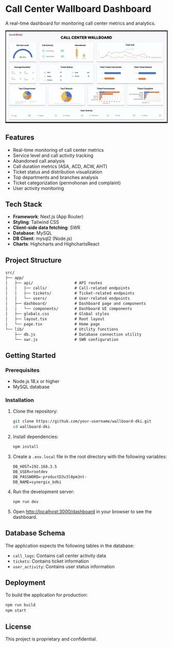 # Call Center Wallboard Dashboard

A real-time dashboard for monitoring call center metrics and analytics.

![Dashboard Preview](public/example.png)

## Features

- Real-time monitoring of call center metrics
- Service level and call activity tracking
- Abandoned call analysis
- Call duration metrics (ASA, ACD, ACW, AHT)
- Ticket status and distribution visualization
- Top departments and branches analysis
- Ticket categorization (permohonan and complaint)
- User activity monitoring

## Tech Stack

- **Framework**: Next.js (App Router)
- **Styling**: Tailwind CSS
- **Client-side data fetching**: SWR
- **Database**: MySQL
- **DB Client**: mysql2 (Node.js)
- **Charts**: Highcharts and HighchartsReact

## Project Structure

```
src/
├── app/
│   ├── api/                  # API routes
│   │   ├── calls/            # Call-related endpoints
│   │   ├── tickets/          # Ticket-related endpoints
│   │   └── users/            # User-related endpoints
│   ├── dashboard/            # Dashboard page and components
│   │   └── components/       # Dashboard UI components
│   ├── globals.css           # Global styles
│   ├── layout.tsx            # Root layout
│   └── page.tsx              # Home page
└── lib/                      # Utility functions
    ├── db.js                 # Database connection utility
    └── swr.js                # SWR configuration
```

## Getting Started

### Prerequisites

- Node.js 18.x or higher
- MySQL database

### Installation

1. Clone the repository:
   ```bash
   git clone https://github.com/your-username/wallboard-dki.git
   cd wallboard-dki
   ```

2. Install dependencies:
   ```bash
   npm install
   ```

3. Create a `.env.local` file in the root directory with the following variables:
   ```
   DB_HOST=192.168.3.5
   DB_USER=rootdev
   DB_PASSWORD=-productD3v3l0pm3nt-
   DB_NAME=synergix_bdki
   ```

4. Run the development server:
   ```bash
   npm run dev
   ```

5. Open [http://localhost:3000/dashboard](http://localhost:3000/dashboard) in your browser to see the dashboard.

## Database Schema

The application expects the following tables in the database:

- `call_logs`: Contains call center activity data
- `tickets`: Contains ticket information
- `user_activity`: Contains user status information

## Deployment

To build the application for production:

```bash
npm run build
npm start
```

## License

This project is proprietary and confidential.
